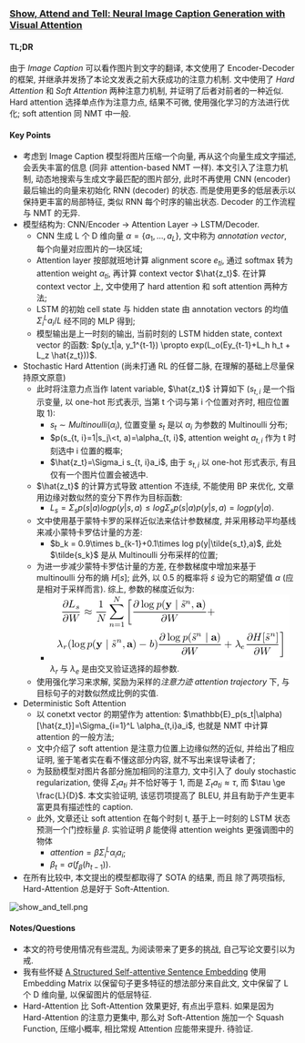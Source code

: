 ### [Show, Attend and Tell: Neural Image Caption Generation with Visual Attention](http://proceedings.mlr.press/v37/xuc15.html)

#### TL;DR

由于 *Image Caption* 可以看作图片到文字的翻译, 本文使用了 Encoder-Decoder 的框架, 并继承并发扬了本论文发表之前大获成功的注意力机制. 文中使用了 *Hard Attention* 和 *Soft Attention* 两种注意力机制, 并证明了后者对前者的一种近似. Hard attention 选择单点作为注意力点, 结果不可微, 使用强化学习的方法进行优化; soft attention 同 NMT 中一般.

#### Key Points

* 考虑到 Image Caption 模型将图片压缩一个向量, 再从这个向量生成文字描述, 会丢失丰富的信息 (同非 attention-based NMT 一样). 本文引入了注意力机制, 动态地搜索与生成文字最匹配的图片部分, 此时不再使用 CNN (encoder) 最后输出的向量来初始化 RNN (decoder) 的状态. 而是使用更多的低层表示以保持更丰富的局部特征, 类似 RNN 每个时序的输出状态. Decoder 的工作流程与 NMT 的无异.
* 模型结构为: CNN/Encoder -> Attention Layer -> LSTM/Decoder.
    * CNN 生成 L 个 D 维向量 $\alpha=\{a_1, ..., a_L\}$, 文中称为 *annotation vector*, 每个向量对应图片的一块区域;
    * Attention layer 按部就班地计算 alignment score $e_{ti}$, 通过 softmax 转为 attention weight $\alpha_{ti}$, 再计算 context vector $\hat{z_t}$. 在计算 context vector 上, 文中使用了 hard attention 和 soft attention 两种方法;
    * LSTM 的初始 cell state 与 hidden state 由 annotation vectors 的均值 $\Sigma_i^L a_i / L$ 经不同的 MLP 得到;
    * 模型输出是上一时刻的输出, 当前时刻的 LSTM hidden state, context vector 的函数: $p(y_t|a, y_1^{t-1}) \propto exp(L_o(Ey_{t-1}+L_h h_t + L_z \hat{z_t}))$.
* Stochastic Hard Attention (尚未打通 RL 的任督二脉, 在理解的基础上尽量保持原文原意)
    * 此时将注意力点当作 latent variable, $\hat{z_t}$ 计算如下 ($s_{t,i}$ 是一个指示变量, 以 one-hot 形式表示, 当第 t 个词与第 i 个位置对齐时, 相应位置取 1):
        * $s_t \sim Multinoulli({\alpha_i})$, 位置变量 $s_t$ 是以 $\alpha_i$ 为参数的 Multinoulli 分布;
        * $p(s_{t, i}=1|s_j\<t, a)=\alpha_{t, i}$, attention weight $a_{t, i}$ 作为 t 时刻选中 i 位置的概率;
        * $\hat{z_t}=\Sigma_i s_{t, i}a_i$, 由于 $s_{t, i}$ 以 one-hot 形式表示, 有且仅有一个图片位置会被选中.
    * $\hat{z_t}$ 的计算方式导致 attention 不连续, 不能使用 BP 来优化, 文章用边缘对数似然的变分下界作为目标函数:
        * $L_s=\Sigma_s p(s|a)logp(y|s,a)\le log\Sigma_s p(s|a)p(y|s, a)=logp(y|a)$.
    * 文中使用基于蒙特卡罗的采样近似法来估计参数梯度, 并采用移动平均基线来减小蒙特卡罗估计量的方差:
        * $b_k = 0.9\times b_{k-1}+0.1\times log p(y|\tilde{s_t},a)$, 此处 $\tilde{s_k}$ 是从 Multinoulli 分布采样的位置;
    * 为进一步减少蒙特卡罗估计量的方差, 在参数梯度中增加来基于 multinoulli 分布的熵 $H[s]$; 此外, 以 0.5 的概率将 $\tilde{s}$ 设为它的期望值 $\alpha$ (应是相对于采样而言). 综上, 参数的梯度近似为:
        * ![](../img/partial_L_s_partial_W.png) $\lambda_r$ 与 $\lambda_e$ 是由交叉验证选择的超参数.
    * 使用强化学习来求解, 奖励为采样的*注意力迹 attention trajectory* 下, 与目标句子的对数似然成比例的实值.
* Deterministic Soft Attention
    * 以 conetxt vector 的期望作为 attention: $\mathbb{E}_p(s_t|\alpha)[\hat{z_t}]=\Sigma_{i=1}^L \alpha_{t,i}a_i$, 也就是 NMT 中计算 attention 的一般方法;
    * 文中介绍了 soft attention 是注意力位置上边缘似然的近似, 并给出了相应证明, 鉴于笔者实在看不懂这部分内容, 就不写出来误导读者了;
    * 为鼓励模型对图片各部分施加相同的注意力, 文中引入了 douly stochastic regularization, 使得 $\Sigma_t a_{ti}$ 并不恰好等于 1, 而是 $\Sigma_t a_{ti}\approx \tau$, 而 $\tau \ge \frac{L}{D}$. 本文实验证明, 该惩罚项提高了 BLEU, 并且有助于产生更丰富更具有描述性的 caption.
    * 此外, 文章还让 soft attention 在每个时刻 t, 基于上一时刻的 LSTM 状态预测一个门控标量 $\beta$. 实验证明 $\beta$ 能使得 attention weights 更强调图中的物体
        * $attention=\beta \Sigma_i^L \alpha_i a_i$;
        * $\beta_t=\sigma(f_\beta (h_{t-1}))$.
* 在所有比较中, 本文提出的模型都取得了 SOTA 的结果, 而且 除了两项指标, Hard-Attention 总是好于 Soft-Attention.

![show_and_tell.png](show_and_tell.png)

#### Notes/Questions

* 本文的符号使用情况有些混乱, 为阅读带来了更多的挑战, 自己写论文要引以为戒.
* 我有些怀疑 [A Structured Self-attentive Sentence Embedding](https://arxiv.org/abs/1703.03130) 使用 Embedding Matrix 以保留句子更多特征的想法部分来自此文, 文中保留了 L 个 D 维向量, 以保留图片的低层特征.
* Hard-Attention 比 Soft-Attention 效果更好, 有点出乎意料. 如果是因为 Hard-Attention 的注意力更集中, 那么对 Soft-Attention 施加一个 Squash Function, 压缩小概率, 相比常规 Attention 应能带来提升. 待验证.
